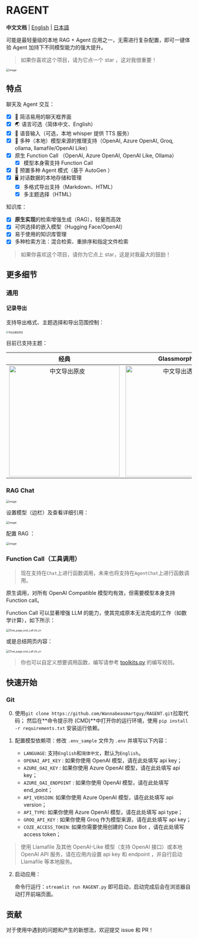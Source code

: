 # RAGENT

**中文文档** | [English](../README.md) | [日本語](README_ja.md)

可能是最轻量级的本地 RAG + Agent 应用之一，无需进行复杂配置，即可一键体验 Agent 加持下不同模型能力的强大提升。

> 如果你喜欢这个项目，请为它点一个 star ，这对我很重要！

<img src="https://github.com/user-attachments/assets/bcc6395a-92ab-4ae6-8d36-a6831c240b16" alt="image" style="zoom: 50%;" />

## 特点

聊天及 Agent 交互：
- [x] 💭 简洁易用的聊天框界面
- [x] 🌏️ 语言可选（简体中文、English）
- [x] 🎤 语音输入（可选，本地 whisper 提供 TTS 服务）
- [x] 🔧 多种（本地）模型来源的推理支持（OpenAI, Azure OpenAI, Groq, ollama, llamafile/OpenAI Like）
- [x] 原生 Function Call （OpenAI, Azure OpenAI, OpenAI Like, Ollama）
  - [x] 模型本身需支持 Function Call
- [x] 🤖 预置多种 Agent 模式（基于 AutoGen ）
- [x] 🖥️ 对话数据的本地存储和管理
  - [x] 多格式导出支持（Markdown、HTML）
  - [x] 多主题选择（HTML）

知识库：
- [x] **原生实现**的检索增强生成（RAG），轻量而高效
- [x] 可供选择的嵌入模型（Hugging Face/OpenAI）
- [x] 易于使用的知识库管理
- [x] 多种检索方法：混合检索、重排序和指定文件检索

> 如果你喜欢这个项目，请你为它点上 star，这是对我最大的鼓励！

## 更多细节

### 通用

#### 记录导出

支持导出格式、主题选择和导出范围控制：

<img src="https://github.com/user-attachments/assets/85756a3c-7ca2-4fcf-becc-682f22091c4e" alt="导出设置及预览" style="zoom:40%;" />

目前已支持主题：

|                             经典                             |                        Glassmorphism                         |
| :----------------------------------------------------------: | :----------------------------------------------------------: |
| <img src="https://github.com/user-attachments/assets/20a817f7-9fb9-4e7a-8840-f3072a39053a" alt="中文导出原皮" width="300" /> | <img src="https://github.com/user-attachments/assets/9fdc60ac-6eda-420c-ba7a-9e9bc97d8dcf" alt="中文导出透明皮" width="300" /> |

### RAG Chat

<img src="https://github.com/user-attachments/assets/bc574d1e-e614-4310-ad00-746c5646963a" alt="image" style="zoom:50%;" />

设置模型（边栏）及查看详细引用：

<img src="https://github.com/user-attachments/assets/a6ce3f0b-3c8f-4e3d-8d34-bceb834da81e" alt="image" style="zoom:50%;" />

配置 RAG ：

<img src="https://github.com/user-attachments/assets/82480174-bac1-47d4-b5f4-9725774618f2" alt="image" style="zoom: 50%;" />

### Function Call（工具调用）

> 现在支持在`Chat`上进行函数调用，未来也将支持在`AgentChat`上进行函数调用。

原生调用，对所有 OpenAI Compatible 模型均有效，但需要模型本身支持 Function call。

Function Call 可以显著增强 LLM 的能力，使其完成原本无法完成的工作（如数学计算），如下所示：

<img src="https://github.com/user-attachments/assets/fba30f4a-dbfc-47d0-9f1c-4443171fa018" alt="Chat_page_tool_call zh_cn" style="zoom:50%;" />

或是总结网页内容：

<img src="https://github.com/user-attachments/assets/7da5ae4d-40d5-49b4-9e76-6ce2a39ac6d1" alt="Chat_page_tool_call zh_cn" style="zoom:50%;" />

> 你也可以自定义想要调用函数，编写请参考 [toolkits.py](../tools/toolkits.py) 的编写规则。

## 快速开始

### Git

0. 使用`git clone https://github.com/Wannabeasmartguy/RAGENT.git`拉取代码；
然后在**命令提示符 (CMD)**中打开你的运行环境，使用 `pip install -r requirements.txt` 安装运行依赖。

1. 配置模型依赖项：修改 `.env_sample` 文件为 `.env` 并填写以下内容：

   - `LANGUAGE`: 支持`English`和`简体中文`，默认为`English`。
   - `OPENAI_API_KEY` : 如果你使用 OpenAI 模型，请在此处填写 api key；
   - `AZURE_OAI_KEY` : 如果你使用 Azure OpenAI 模型，请在此处填写 api key；
   - `AZURE_OAI_ENDPOINT` : 如果你使用 OpenAI 模型，请在此处填写 end_point；
   - `API_VERSION`: 如果你使用 Azure OpenAI 模型，请在此处填写 api version；
   - `API_TYPE`: 如果你使用 Azure OpenAI 模型，请在此处填写 api type；
   - `GROQ_API_KEY` : 如果你使用 Groq 作为模型来源，请在此处填写 api key；
   - `COZE_ACCESS_TOKEN`: 如果你需要使用创建的 Coze Bot ，请在此处填写 access token；

> 使用 Llamafile 及其他 OpenAI-Like 模型（支持 OpenAI 接口）或本地 OpenAI API 服务，请在应用内设置 api key 和 endpoint ，并自行启动 Llamafile 等本地服务。

2. 启动应用：

   命令行运行：`streamlit run RAGENT.py` 即可启动，启动完成后会在浏览器自动打开前端页面。

## 贡献

对于使用中遇到的问题和产生的新想法，欢迎提交 issue 和 PR！
